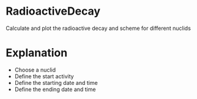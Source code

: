 # RadioactiveDecay
Calculate and plot the radioactive decay and scheme for different nuclids

# Explanation
- Choose a nuclid
- Define the start activity
- Define the starting date and time
- Define the ending date and time
